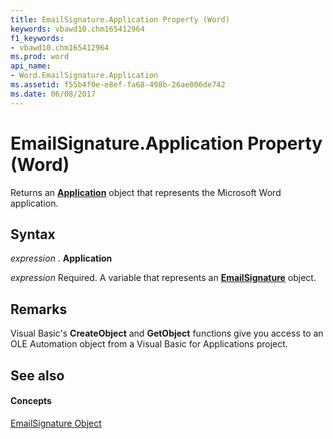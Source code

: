 ```yaml
---
title: EmailSignature.Application Property (Word)
keywords: vbawd10.chm165412964
f1_keywords:
- vbawd10.chm165412964
ms.prod: word
api_name:
- Word.EmailSignature.Application
ms.assetid: f55b4f0e-e8ef-fa68-498b-26ae006de742
ms.date: 06/08/2017
---
```



# EmailSignature.Application Property (Word)

Returns an  **[Application](Word.Application.md)** object that represents the Microsoft Word application.


## Syntax

 _expression_ . **Application**

 _expression_ Required. A variable that represents an **[EmailSignature](Word.EmailSignature.md)** object.


## Remarks

Visual Basic's  **CreateObject** and **GetObject** functions give you access to an OLE Automation object from a Visual Basic for Applications project.


## See also


#### Concepts


[EmailSignature Object](Word.EmailSignature.md)

